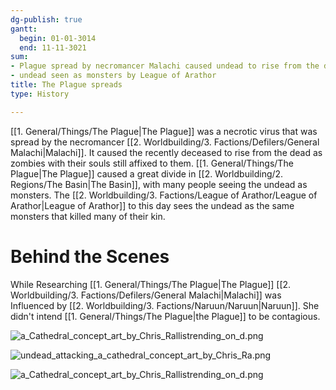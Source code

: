 ```yaml
---
dg-publish: true
gantt:
  begin: 01-01-3014
  end: 11-11-3021
sum:
- Plague spread by necromancer Malachi caused undead to rise from the dead
- undead seen as monsters by League of Arathor
title: The Plague spreads
type: History

---
```






[[1. General/Things/The Plague\|The Plague]] was a necrotic virus that was spread by the necromancer [[2. Worldbuilding/3. Factions/Defilers/General Malachi\|Malachi]]. It caused the recently deceased to rise from the dead as zombies with their souls still affixed to them. [[1. General/Things/The Plague\|The Plague]] caused a great divide in [[2. Worldbuilding/2. Regions/The Basin\|The Basin]], with many people seeing the undead as monsters. The [[2. Worldbuilding/3. Factions/League of Arathor/League of Arathor\|League of Arathor]] to this day sees the undead as the same monsters that killed many of their kin.
# Behind the Scenes
While Researching [[1. General/Things/The Plague\|The Plague]] [[2. Worldbuilding/3. Factions/Defilers/General Malachi\|Malachi]] was Influenced by [[2. Worldbuilding/3. Factions/Naruun/Naruun\|Naruun]]. She didn't intend [[1. General/Things/The Plague\|the Plague]] to be contagious.

![a_Cathedral_concept_art_by_Chris_Rallistrending_on_d.png](/img/user/Pictures/a_Cathedral_concept_art_by_Chris_Rallistrending_on_d.png)


![undead_attacking_a_cathedral_concept_art_by_Chris_Ra.png](/img/user/Pictures/undead_attacking_a_cathedral_concept_art_by_Chris_Ra.png)



![a_Cathedral_concept_art_by_Chris_Rallistrending_on_d.png](/img/user/Pictures/a_Cathedral_concept_art_by_Chris_Rallistrending_on_d.png)